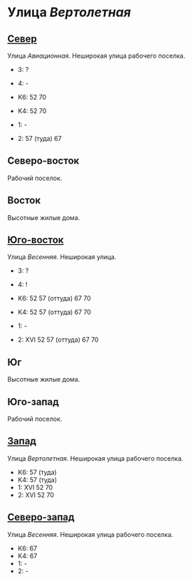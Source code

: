 # Улица *Вертолетная*

## [Север](./10505030.md)

Улица *Авиационная*.
Неширокая улица рабочего поселка.

* 3:    ?
* 4:    -

* K6:   52  70
* K4:   52  70
* 1:    -
* 2:    57 (туда)   67

## Северо-восток

Рабочий поселок.

## Восток

Высотные жилые дома.

## [Юго-восток](./10510045.md)

Улица *Весенняя*.
Неширокая улица.

* 3:    ?
* 4:    !

* K6:   52  57 (оттуда) 67  70
* K4:   52  57 (оттуда) 67  70
* 1:    -
* 2:    XVI
        52  57 (оттуда) 67  70

## Юг

Высотные жилые дома.

## Юго-запад

Рабочий поселок.

## [Запад](./10450045.md)

Улица *Вертолетная*.
Неширокая улица рабочего поселка.

* K6:   57 (туда)
* K4:   57 (туда)
* 1:    XVI
        52  70
* 2:    XVI
        52  70

## [Северо-запад](./10450030.md)

Улица *Весенняя*.
Неширокая улица рабочего поселка.

* K6:   67
* K4:   67
* 1:    -
* 2:    -

